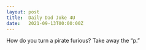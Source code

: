 ```yaml
---
layout: post
title:  Daily Dad Joke 4U
date:   2021-09-13T00:00:00Z
---
```

How do you turn a pirate furious? Take away the “p.”
